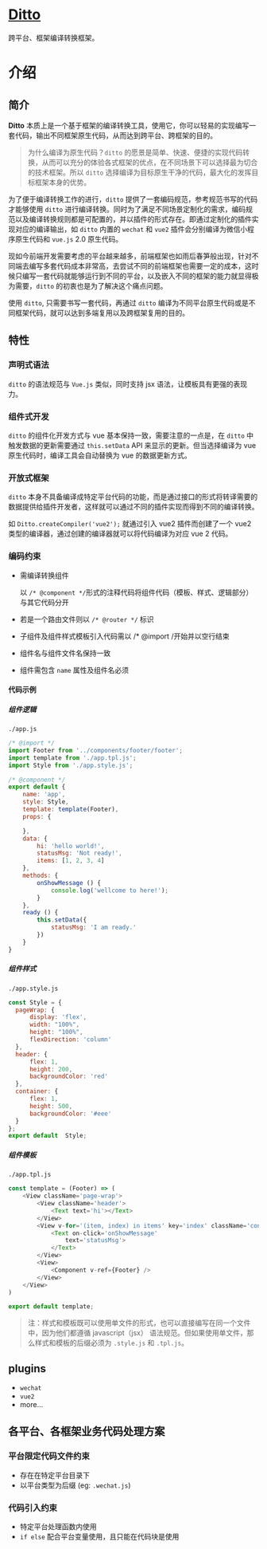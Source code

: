 # [Ditto](https://dittojs.github.io/documents/)

跨平台、框架编译转换框架。

# 介绍

## 简介

**Ditto** 本质上是一个基于框架的编译转换工具，使用它，你可以轻易的实现编写一套代码，输出不同框架原生代码，从而达到跨平台、跨框架的目的。

> 为什么编译为原生代码？`ditto` 的愿景是简单、快速、便捷的实现代码转换，从而可以充分的体验各式框架的优点，在不同场景下可以选择最为切合的技术框架。所以 `ditto` 选择编译为目标原生干净的代码，最大化的发挥目标框架本身的优势。

为了便于编译转换工作的进行，`ditto` 提供了一套编码规范，参考规范书写的代码才能够使用 `ditto` 进行编译转换。同时为了满足不同场景定制化的需求，编码规范以及编译转换规则都是可配置的，并以插件的形式存在。即通过定制化的插件实现对应的编译输出，如 `ditto` 内置的 `wechat` 和 `vue2` 插件会分别编译为微信小程序原生代码和 `vue.js` 2.0 原生代码。


现如今前端开发需要考虑的平台越来越多，前端框架也如雨后春笋般出现，针对不同端去编写多套代码成本非常高，去尝试不同的前端框架也需要一定的成本，这时候只编写一套代码就能够运行到不同的平台，以及嵌入不同的框架的能力就显得极为需要，`ditto` 的初衷也是为了解决这个痛点问题。

使用 `ditto`, 只需要书写一套代码，再通过 `ditto` 编译为不同平台原生代码或是不同框架代码，就可以达到多端复用以及跨框架复用的目的。

## 特性

### 声明式语法

`ditto` 的语法规范与 `Vue.js` 类似，同时支持 jsx 语法，让模板具有更强的表现力。

### 组件式开发

`ditto` 的组件化开发方式与 vue 基本保持一致，需要注意的一点是，在 `ditto` 中触发数据的更新需要通过 `this.setData` API 来显示的更新。但当选择编译为 vue 原生代码时，编译工具会自动替换为 vue 的数据更新方式。

### 开放式框架

`ditto` 本身不具备编译成特定平台代码的功能，而是通过接口的形式将转译需要的数据提供给插件开发者，这样就可以通过不同的插件实现而得到不同的编译转换。

如 `Ditto.createCompiler('vue2');` 就通过引入 vue2 插件而创建了一个 vue2 类型的编译器，通过创建的编译器就可以将代码编译为对应 vue 2 代码。

### 编码约束

* 需编译转换组件

    以 `/* @component */`形式的注释代码将组件代码（模板、样式、逻辑部分）与其它代码分开
* 若是一个路由文件则以 `/* @router */` 标识
* 子组件及组件样式模板引入代码需以 /* @import /开始并以空行结束
* 组件名与组件文件名保持一致
* 组件需包含 `name` 属性及组件名必须

#### 代码示例

##### 组件逻辑

`./app.js`

```js
/* @import */
import Footer from '../components/footer/footer';
import template from './app.tpl.js';
import Style from './app.style.js';

/* @component */
export default {
    name: 'app',
    style: Style,
    template: template(Footer),
    props: {

    },
    data: {
        hi: 'hello world!',
        statusMsg: 'Not ready!',
        items: [1, 2, 3, 4]
    },
    methods: {
        onShowMessage () {
            console.log('wellcome to here!');
        }
    },
    ready () {
        this.setData({
            statusMsg: 'I am ready.'
        })
    }
}
```

##### 组件样式

`./app.style.js`

```js
const Style = {
  pageWrap: {
      display: 'flex',
      width: "100%",
      height: "100%",
      flexDirection: 'column'
  },
  header: {
      flex: 1,
      height: 200,
      backgroundColor: 'red'
  },
  container: {
      flex: 1,
      height: 500,
      backgroundColor: '#eee'
  }
};
export default  Style;

```

##### 组件模板

`./app.tpl.js`

```js
const template = (Footer) => (
    <View className='page-wrap'>
        <View className='header'>
            <Text text='hi'></Text>
        </View>
        <View v-for='(item, index) in items' key='index' className='container'>
            <Text on-click='onShowMessage'
                text='statusMsg'>
            </Text>
        </View>
        <View>
            <Component v-ref={Footer} />
        </View>
    </View>
)

export default template;
```

> 注：样式和模板既可以使用单文件的形式，也可以直接编写在同一个文件中，因为他们都遵循 javascript（jsx） 语法规范。但如果使用单文件，那么样式和模板的后缀必须为 `.style.js` 和 `.tpl.js`。

## plugins

* `wechat`
* `vue2`
* more...


## 各平台、各框架业务代码处理方案

### 平台限定代码文件约束

* 存在在特定平台目录下
* 以平台类型为后缀 (eg: `.wechat.js`)

### 代码引入约束

* 特定平台处理函数内使用
* `if else` 配合平台变量使用，且只能在代码块是使用